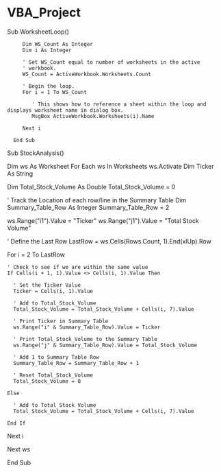 # VBA_Project

Sub WorksheetLoop()

         Dim WS_Count As Integer
         Dim i As Integer

         ' Set WS_Count equal to number of worksheets in the active
         ' workbook.
         WS_Count = ActiveWorkbook.Worksheets.Count

         ' Begin the loop.
         For i = 1 To WS_Count

            ' This shows how to reference a sheet within the loop and displays worksheet name in dialog box.
            MsgBox ActiveWorkbook.Worksheets(i).Name

         Next i

      End Sub
      
Sub StockAnalysis()

  Dim ws As Worksheet
  For Each ws In Worksheets
  ws.Activate
  Dim Ticker As String

  Dim Total_Stock_Volume As Double
  Total_Stock_Volume = 0

  ' Track the Location of each row/line in the Summary Table
  Dim Summary_Table_Row As Integer
  Summary_Table_Row = 2
  
  ws.Range("i1").Value = "Ticker"
  ws.Range("j1").Value = "Total Stock Volume"
  
  ' Define the Last Row
  LastRow = ws.Cells(Rows.Count, 1).End(xlUp).Row
  
  For i = 2 To LastRow

    ' Check to see if we are within the same value
    If Cells(i + 1, 1).Value <> Cells(i, 1).Value Then

      ' Set the Ticker Value
      Ticker = Cells(i, 1).Value

      ' Add to Total_Stock_Volume
      Total_Stock_Volume = Total_Stock_Volume + Cells(i, 7).Value

      ' Print Ticker in Summary Table
      ws.Range("i" & Summary_Table_Row).Value = Ticker

      ' Print Total_Stock_Volume to the Summary Table
      ws.Range("j" & Summary_Table_Row).Value = Total_Stock_Volume

      ' Add 1 to Summary Table Row
      Summary_Table_Row = Summary_Table_Row + 1
      
      ' Reset Total_Stock_Volume
      Total_Stock_Volume = 0

    Else

      ' Add to Total Stock Volume
      Total_Stock_Volume = Total_Stock_Volume + Cells(i, 7).Value

    End If
      
  Next i

 Next ws

End Sub


